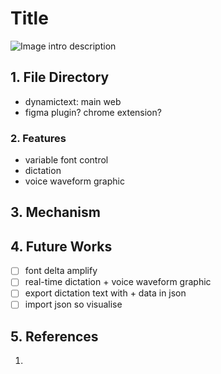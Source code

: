 # Title
![Image](resources/hero.jpeg)
intro description
## 1. File Directory
- dynamictext: main web
- figma plugin? chrome extension?
### 2. Features
- variable font control
- dictation
- voice waveform graphic
## 3. Mechanism
## 4. Future Works
- [ ] font delta amplify
- [ ] real-time dictation + voice waveform graphic
- [ ] export dictation text with + data in json
- [ ] import json so visualise
## 5. References
1. 